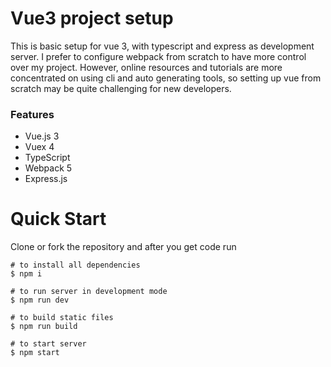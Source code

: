 # Vue3 project setup


This is basic setup for vue 3, with typescript and express as development server. I prefer to configure webpack from scratch to have more control over my project. However, online resources and tutorials are more concentrated on using cli and auto generating tools, so setting up vue from scratch may be quite challenging for new developers.

### Features

- Vue.js 3
- Vuex 4
- TypeScript
- Webpack 5
- Express.js

# Quick Start

Clone or fork the repository and after you get code run

```
# to install all dependencies
$ npm i

# to run server in development mode
$ npm run dev

# to build static files
$ npm run build

# to start server
$ npm start
```